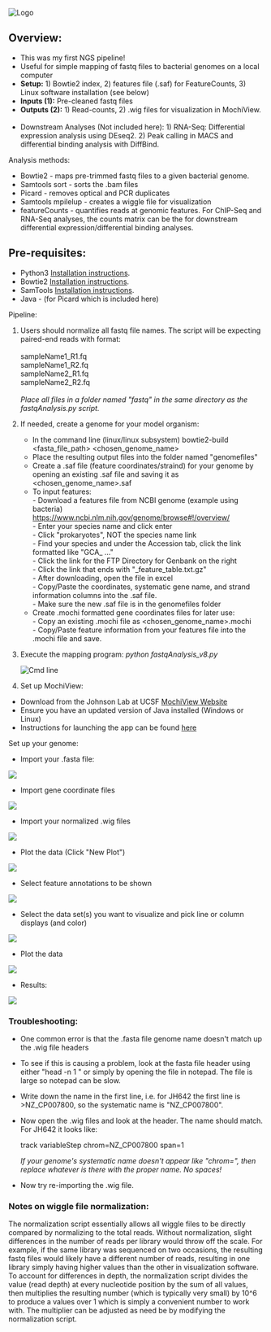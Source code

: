 ![Logo](./doc/logo.png)<br>

## Overview:
- This was my first NGS pipeline! 
- Useful for simple mapping of fastq files to bacterial genomes on a local computer
- <b>Setup:</b> 1) Bowtie2 index, 2) features file (.saf) for FeatureCounts, 3) Linux software installation (see below)
- <b>Inputs (1):</b>  Pre-cleaned fastq files 
- <b>Outputs (2):</b> 1) Read-counts, 2) .wig files for visualization in MochiView.<br><br>
- Downstream Analyses (Not included here): 1) RNA-Seq: Differential expression analysis using DEseq2. 2) Peak calling in MACS and differential binding analysis with DiffBind.

Analysis methods: 
- Bowtie2 - maps pre-trimmed fastq files to a given bacterial genome.
- Samtools sort - sorts the .bam files
- Picard - removes optical and PCR duplicates
- Samtools mpilelup - creates a wiggle file for visualization
- featureCounts - quantifies reads at genomic features. For ChIP-Seq and RNA-Seq analyses, the counts matrix can be the for downstream differential expression/differential binding analyses.<br>

## Pre-requisites:
- Python3 [Installation instructions](https://docs.anaconda.com/anaconda/install/linux/).
- Bowtie2 [Installation instructions](https://www.metagenomics.wiki/tools/bowtie2/install).
- SamTools [Installation instructions](https://bioinformaticsreview.com/20210404/installing-samtools-on-ubuntu/#:~:text=%20Installing%20SAMtools%20on%20Ubuntu%20%201%20Preparing,We%20are%20in%20the%20same%20directory...%20More%20).
- Java - (for Picard which is included here)


Pipeline:
1) Users should normalize all fastq file names. The script will be expecting paired-end reads with format:<br><br>
           sampleName1_R1.fq<br>
           sampleName1_R2.fq<br>
           sampleName2_R1.fq<br>
           sampleName2_R2.fq<br><br>
           <i>Place all files in a folder named "fastq" in the same directory as the fastqAnalysis.py script.</i>

2) If needed, create a genome for your model organism:
      - In the command line (linux/linux subsystem) bowtie2-build <fasta_file_path> <chosen_genome_name>
      - Place the resulting output files into the folder named "genomefiles"
      - Create a .saf file (feature coordinates/straind) for your genome by opening an existing .saf file and saving it as <chosen_genome_name>.saf
      - To input features:<br>
             - Download a features file from NCBI genome (example using bacteria)<br>
               https://www.ncbi.nlm.nih.gov/genome/browse#!/overview/<br>
             - Enter your species name and click enter<br>
             - Click "prokaryotes", NOT the species name link<br>
             - Find your species and under the Accession tab, click the link formatted like "GCA_ ..."<br>
             - Click the link for the FTP Directory for Genbank on the right<br>
             - Click the link that ends with "_feature_table.txt.gz"<br>
             - After downloading, open the file in excel<br>
             - Copy/Paste the coordinates, systematic gene name, and strand information columns into the .saf file.<br>
             - Make sure the new .saf file is in the genomefiles folder<br>
      - Create .mochi formatted gene coordinates files for later use:<br>
             - Copy an existing .mochi file as <chosen_genome_name>.mochi<br>
             - Copy/Paste feature information from your features file into the .mochi file and save.<br>

3) Execute the mapping program:
      <i>python fastqAnalysis_v8.py</i>

      ![Cmd line](./doc/cmd.png)


4) Set up MochiView:
- Download from the Johnson Lab at UCSF [MochiView Website](http://www.johnsonlab.ucsf.edu/mochi/)
- Ensure you have an updated version of Java installed (Windows or Linux)
- Instructions for launching the app can be found [here](http://www.johnsonlab.ucsf.edu/mochiview-downloads)
             
Set up your genome:
- Import your .fasta file:

![](./doc/mochi1.png)

- Import gene coordinate files

![](./doc/mochi2.png)

- Import your normalized .wig files

![](./doc/mochi3.png)

- Plot the data (Click "New Plot")

![](./doc/mochi8.png)

- Select feature annotations to be shown

![](./doc/mochi5.png)

- Select the data set(s) you want to visualize and pick line or column displays (and color)

![](./doc/mochi6.png)

- Plot the data

![](./doc/mochi9.png)

- Results:

![](./doc/mochi7.png)


### Troubleshooting:
- One common error is that the .fasta file genome name doesn't match up the .wig file headers
- To see if this is causing a problem, look at the fasta file header using either "head -n 1 <fastaFilePath>" or simply by opening the file in notepad. The file is large so notepad can be slow.
- Write down the name in the first line, i.e. for JH642 the first line is >NZ_CP007800, so the systematic name is "NZ_CP007800".
- Now open the .wig files and look at the header. The name should match. For JH642 it looks like:

     track
     variableStep chrom=NZ_CP007800 span=1

     <i>If your genome's systematic name doesn't appear like "chrom=<systematicName>", then replace whatever is there with the proper name. No spaces!</i>

- Now try re-importing the .wig file.

### Notes on wiggle file normalization: 
The normalization script essentially allows all wiggle files to be directly compared by normalizing to the total reads. Without normalization, slight differences in the number of reads per library would throw off the scale. For example, if the same library was sequenced on two occasions, the resulting fastq files would likely have a different number of reads, resulting in one library simply having higher values than the other in visualization software. To account for differences in depth, the normalization script divides the value (read depth) at every nucleotide position by the sum of all values, then multiplies the resulting number (which is typically very small) by 10^6 to produce a values over 1 which is simply a convenient number to work with. The multiplier can be adjusted as need be by modifying the normalization script.  